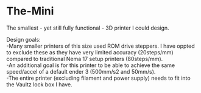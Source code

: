 # The-Mini
The smallest - yet still fully functional - 3D printer I could design. 

Design goals:  
-Many smaller printers of this size used ROM drive steppers. I have oppted to exclude these as they have very limited accuracy (20steps/mm) compared to traditional Nema 17 setup printers (80steps/mm).  
-An additional goal is for this printer to be able to achieve the same speed/accel of a default ender 3 (500mm/s2 and 50mm/s).  
-The entire printer (excluding filament and power supply) needs to fit into the Vaultz lock box I have.   

